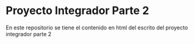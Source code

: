 # Proyecto Integrador Parte 2

En este repositorio se tiene el contenido en html del escrito del proyecto integrador parte 2